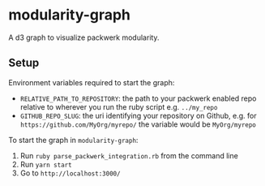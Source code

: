 # modularity-graph

A d3 graph to visualize packwerk modularity.

## Setup

Environment variables required to start the graph:

- `RELATIVE_PATH_TO_REPOSITORY`: the path to your packwerk enabled repo relative to wherever you run the ruby script e.g. `../my_repo`
- `GITHUB_REPO_SLUG`: the uri identifying your repository on Github, e.g. for `https://github.com/MyOrg/myrepo/` the variable would be `MyOrg/myrepo`

To start the graph in `modularity-graph`:

1. Run `ruby parse_packwerk_integration.rb` from the command line
2. Run `yarn start`
3. Go to `http://localhost:3000/`

